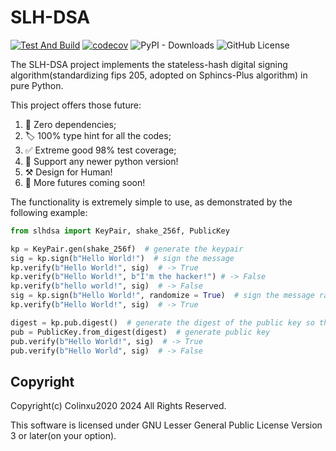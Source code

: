 # SLH-DSA
[![Test And Build](https://github.com/colinxu2020/slhdsa/actions/workflows/ci.yml/badge.svg)](https://github.com/colinxu2020/slhdsa/actions/workflows/ci.yml)
[![codecov](https://codecov.io/github/colinxu2020/slhdsa/graph/badge.svg?token=OAQXHYD9TM)](https://codecov.io/github/colinxu2020/slhdsa)
![PyPI - Downloads](https://img.shields.io/pypi/dm/slh-dsa)
![GitHub License](https://img.shields.io/github/license/colinxu2020/slhdsa)

The SLH-DSA project implements the stateless-hash digital signing algorithm(standardizing fips 205, adopted on Sphincs-Plus algorithm) in pure Python.

This project offers those future:
1. 🍻 Zero dependencies;
2. 🏷️ 100% type hint for all the codes;
3. ✅ Extreme good 98% test coverage;
4. 🔖 Support any newer python version!
5. ⚒️ Design for Human!
6. :tada: More futures coming soon!


The functionality is extremely simple to use, as demonstrated by the following example:
```python
from slhdsa import KeyPair, shake_256f, PublicKey

kp = KeyPair.gen(shake_256f)  # generate the keypair
sig = kp.sign(b"Hello World!")  # sign the message
kp.verify(b"Hello World!", sig)  # -> True
kp.verify(b"Hello World!", b"I'm the hacker!") # -> False
kp.verify(b"hello world!", sig)  # -> False
sig = kp.sign(b"Hello World!", randomize = True)  # sign the message randomized
kp.verify(b"Hello World!", sig)  # -> True

digest = kp.pub.digest()  # generate the digest of the public key so that other device could verify the sign
pub = PublicKey.from_digest(digest)  # generate public key
pub.verify(b"Hello World!", sig)  # -> True
pub.verify(b"Hello World", sig)  # -> False
```

## Copyright

Copyright(c) Colinxu2020 2024 All Rights Reserved.

This software is licensed under GNU Lesser General Public License Version 3 or later(on your option).

